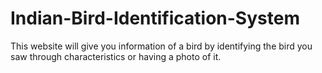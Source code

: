 # Indian-Bird-Identification-System
This website will give you information of a bird by identifying the bird you saw through characteristics or having a photo of it.
